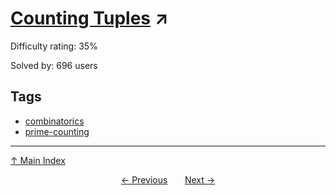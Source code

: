 # [Counting Tuples](https://projecteuler.net/problem=537) ↗️

Difficulty rating: 35%

Solved by: 696 users
## Tags

- [combinatorics](../tags/combinatorics.md)
- [prime-counting](../tags/prime-counting.md)



---

[↑ Main Index](../README.md)


<div align=center><a href='536.md'>← Previous</a> &nbsp;&nbsp; &nbsp;&nbsp;  <a href='538.md'>Next →</a></div>
